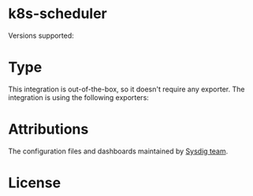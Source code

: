 # k8s-scheduler


Versions supported: 

# Type
This integration is out-of-the-box, so it doesn't require any exporter.
The integration is using the following exporters:


# Attributions
The configuration files and dashboards maintained by [Sysdig team](https://sysdig.com/).

# License